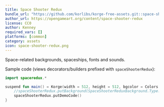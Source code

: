 ```yaml
---
title: Space Shooter Redux
bundle_url: "https://github.com/korlibs/korge-free-assets.git::space-shooter-redux::313209df340578f036b81376ade911fb40d4cea4"
author_url: https://opengameart.org/content/space-shooter-redux
license: CC0
author: Kenney
required_vars: []
platforms: [common]
category: assets
icon: space-shooter-redux.png
---
```


Space-related backgrounds, spaceships, fonts and sounds.

Sample code (views decorators/builders prefixed with `spaceShooterRedux`):

```kotlin
import spaceredux.*

suspend fun main() = Korge(width = 512, height = 512, bgcolor = Colors["#2b2b2b"]) {
    //spaceShooterRedux.putBackground(SpaceShooterReduxBackground.Type.BLUE, speedX = 2.0, speedY = 1.0)
	spaceShooterRedux.putDemoCode()
}
```
